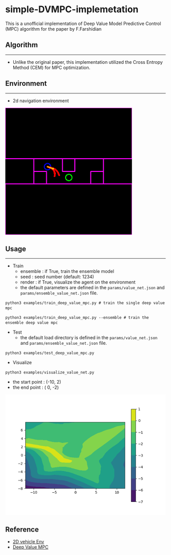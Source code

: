 # simple-DVMPC-implemetation

This is a unofficial implementation of Deep Value Model Predictive Control (MPC) algorithm for the paper by F.Farshidian

## Algorithm
---
- Unlike the original paper, this implementation utilized the Cross Entropy Method (CEM) for MPC optimization.

## Environment
---
- 2d navigation environment

![](img/screenshot.png)


## Usage
---
- Train
  - ensemble : if True, train the ensemble model
  - seed : seed number (default: 1234)
  - render : if True, visualize the agent on the environment
  - the default parameters are defined in the `params/value_net.json` and `params/ensemble_value_net.json` file.
   
```
python3 examples/train_deep_value_mpc.py # train the single deep value mpc
```

```
python3 examples/train_deep_value_mpc.py --ensemble # train the ensemble deep value mpc
```

- Test
  - the default load directory is defined in the `params/value_net.json` and `params/ensemble_value_net.json` file.

```
python3 examples/test_deep_value_mpc.py
```

- Visualize
```
python3 examples/visualize_value_net.py
```
  - the start point : (-10, 2)
  - the end point : ( 0, -2)

![](img/value_net_026.png)


## Reference
- [2D vehicle Env](https://github.com/MorvanZhou/Reinforcement-learning-with-tensorflow)
- [Deep Value MPC](https://arxiv.org/abs/1910.03358)

